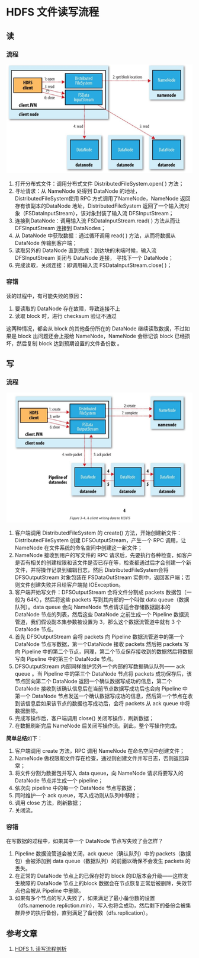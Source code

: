 # HDFS 文件读写流程

## 读

### 流程

![](../img/hdfs/read.png)

1. 打开分布式文件：调用分布式文件 DistributedFileSystem.open( ) 方法；
2. 寻址请求：从 NameNode 处得到 DataNode 的地址，DistributedFileSystem使用 RPC 方式调用了NameNode，NameNode 返回存有该副本的DataNode 地址，DistributedFileSystem 返回了一个输入流对象（FSDataInputStream），该对象封装了输入流 DFSInputStream；
3. 连接到DataNode：调用输入流 FSDataInputStream.read( ) 方法从而让DFSInputStream 连接到 DataNodes；
4. 从 DataNode 中获取数据：通过循环调用 read( ) 方法，从而将数据从 DataNode 传输到客户端；
5. 读取另外的 DataNode 直到完成：到达块的末端时候，输入流 DFSInputStream 关闭与 DataNode 连接， 寻找下一个 DataNode；
6. 完成读取，关闭连接：即调用输入流 FSDataInputStream.close( )；

### 容错

读的过程中，有可能失败的原因：

1. 要读取的 DataNode 存在故障，导致连接不上
2. 读取 block 时，进行 checksum 验证不通过

这两种情况，都会从 block 的其他备份所在的 DataNode 继续读取数据，不过如果是 block 出问题还会上报给 NameNode，NameNode 会标记该 block 已经损坏，然后复制 block 达到预期设置的文件备份数 。

## 写

### 流程

![](../img/hdfs/write.png)

1. 客户端调用 DistributedFileSystem 的 create() 方法，开始创建新文件：DistributedFileSystem 创建 DFSOutputStream，产生一个 RPC 调用，让 NameNode 在文件系统的命名空间中创建这一新文件；
2. NameNode 接收到用户的写文件的 RPC 请求后，先要执行各种检查，如客户是否有相关的创建权限和该文件是否已存在等，检查都通过后才会创建一个新文件，并将操作记录到编辑日志，然后 DistributedFileSystem会将 DFSOutputStream 对象包装在 FSDataOutStream 实例中，返回客户端；否则文件创建失败并且给客户端抛 IOException。
3. 客户端开始写文件：DFSOutputStream 会将文件分割成 packets 数据包（一般为 64K），然后将这些 packets 写到其内部的一个叫做 data queue（数据队列）。data queue 会向 NameNode 节点请求适合存储数据副本的 DataNode 节点的列表，然后这些 DataNode 之前生成一个 Pipeline 数据流管道，我们假设副本集参数被设置为 3，那么这个数据流管道中就有 3 个 DataNode 节点。 
4. 首先 DFSOutputStream 会将 packets 向 Pipeline 数据流管道中的第一个 DataNode 节点写数据，第一个DataNode 接收 packets 然后把 packets 写向 Pipeline 中的第二个节点，同理，第二个节点保存接收到的数据然后将数据写向 Pipeline 中的第三个 DataNode 节点。 
5. DFSOutputStream 内部同样维护另外一个内部的写数据确认队列—— ack queue 。当 Pipeline 中的第三个 DataNode 节点将 packets 成功保存后，该节点回向第二个 DataNode 返回一个确认数据写成功的信息，第二个 DataNode 接收到该确认信息后在当前节点数据写成功后也会向 Pipeline 中第一个 DataNode 节点发送一个确认数据写成功的信息，然后第一个节点在收到该信息后如果该节点的数据也写成功后，会将 packets 从 ack queue 中将数据删除。
6. 完成写操作后，客户端调用 close() 关闭写操作，刷新数据； 
7. 在数据刷新完后 NameNode 后关闭写操作流。到此，整个写操作完成。

**简单总结**如下：

1. 客户端调用 create 方法，RPC 调用 NameNode 在命名空间中创建文件；
2. NameNode 做权限和文件存在检查，通过则创建文件并写日志，否则返回异常；
3. 将文件分割为数据包并写入 data queue，向 NameNode 请求将要写入的 DataNode 节点并生成一个 pipeline；
4. 依次向 pipeline 中的每一个 DataNode 节点写数据；
5. 同时维护一个 ack queue，写入成功则从队列中移除；
6. 调用 close 方法，刷新数据；
7. 关闭流。

### 容错

在写数据的过程中，如果其中一个 DataNode 节点写失败了会怎样？

1. Pipeline 数据流管道会被关闭，ack queue（确认队列）中的 packets（数据包）会被添加到 data queue（数据队列）的前面以确保不会发生 packets 的丢失。
2. 在正常的 DataNode 节点上的已保存好的 block 的ID版本会升级——这样发生故障的 DataNode 节点上的block 数据会在节点恢复正常后被删除，失效节点也会被从 Pipeline 中删除。
3. 如果有多个节点的写入失败了，如果满足了最小备份数的设置（dfs.namenode.repliction.min），写入也将会成功，然后剩下的备份会被集群异步的执行备份，直到满足了备份数（dfs.replication）。

## 参考文章

1. [HDFS 1. 读写流程剖析](https://www.jianshu.com/p/7d1bdd23c460)

